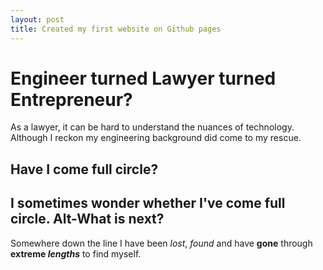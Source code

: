 ```yaml
---
layout: post
title: Created my first website on Github pages
---
```

# Engineer turned Lawyer turned Entrepreneur?
As a lawyer, it can be hard to understand the nuances of technology. Although I reckon my engineering background did come to my rescue. 
## Have I come full circle? 
I sometimes wonder whether I've come full circle.
Alt-What is next? 
---
Somewhere down the line I have been *lost*, _found_ and have **gone** through **extreme _lengths_** to find myself. 

